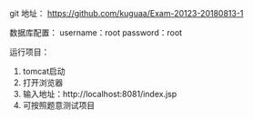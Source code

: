 git 地址：
https://github.com/kuguaa/Exam-20123-20180813-1

数据库配置：
username：root
password：root

运行项目：
1. tomcat启动
2. 打开浏览器
3. 输入地址：http://localhost:8081/index.jsp
4. 可按照题意测试项目